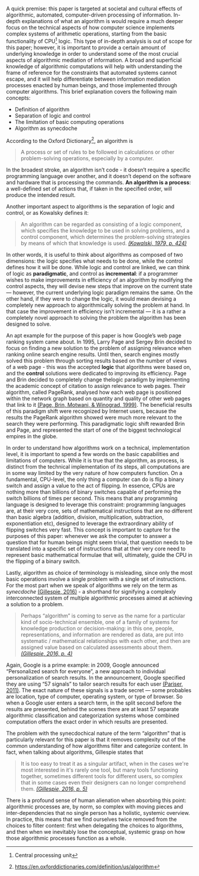 A quick premise: this paper is targeted at societal and cultural effects of algorithmic, automated, computer-driven processing of information. In-depth explanations of what an algorithm is would require a much deeper focus on the technical aspects of how computer science implements complex systems of arithmetic operations, starting from the basic functionality of CPU[^3] logic. This type of in-depth analysis is out of scope for this paper; however, it is important to provide a certain amount of underlying knowledge in order to understand some of the most crucial aspects of algorithmic mediation of information. A broad and superficial knowledge of algorithmic computations will help with understanding the frame of reference for the constraints that automated systems cannot escape, and it will help differentiate between information mediation processes enacted by human beings, and those implemented through computer algorithms. This brief explanation covers the following main concepts:

*   Definition of algorithm
*   Separation of logic and control
*   The limitation of basic computing operations
*   Algorithm as synecdoche

According to the Oxford Dictionary[^4], an algorithm is

> A process or set of rules to be followed in calculations or other problem-solving operations, especially by a computer.

In the broadest stroke, an algorithm isn’t code - it doesn’t require a specific programming language over another, and it doesn’t depend on the software and hardware that is processing the commands. **An algorithm is a process**: a well-defined set of actions that, if taken in the specified order, will produce the intended result.

Another important aspect to algorithms is the separation of logic and control, or as Kowalsky defines it:

> An algorithm can be regarded as consisting of a logic component, which specifies the knowledge to be used in solving problems, and a control component, which determines the problem-solving strategies by means of which that knowledge is used. [_(Kowalski, 1979, p. 424)_](https://paperpile.com/c/BG18Wg/QvVg0/?locator=424)

In other words, it is useful to think about algorithms as composed of two dimensions: the logic specifies what needs to be done, while the control defines how it will be done. While logic and control are linked, we can think of logic as **paradigmatic**, and control as **incremental**: if a programmer wishes to make improvements in efficiency of an algorithm by modifying the control aspects, they will devise new steps that improve on the current state — however, the current underlying logic paradigm remains the same. On the other hand, if they were to change the logic, it would mean devising a completely new approach to algorithmically solving the problem at hand. In that case the improvement in efficiency isn’t incremental — it is a rather a completely novel approach to solving the problem the algorithm has been designed to solve.

An apt example for the purpose of this paper is how Google’s web page ranking system came about. In 1995, Larry Page and Sergey Brin decided to focus on finding a new solution to the problem of assigning relevance when ranking online search engine results. Until then, search engines mostly solved this problem through sorting results based on the number of views of a web page - this was the accepted **logic** that algorithms were based on, and the **control** solutions were dedicated to improving its efficiency. Page and Brin decided to completely change thelogic paradigm by implementing the academic concept of citation to assign relevance to web pages. Their algorithm, called PageRank, analysed how each web page is positioned within the network graph based on quantity and quality of other web pages that link to it [(Page, Brin, Motwani, &amp; Winograd, 1999)](https://paperpile.com/c/BG18Wg/OcOQB). The beneficial results of this paradigm shift were recognized by Internet users, because the results the PageRank algorithm showed were much more relevant to the search they were performing. This paradigmatic logic shift rewarded Brin and Page, and represented the start of one of the biggest technological empires in the globe.

In order to understand how algorithms work on a technical, implementation level, it is important to spend a few words on the basic capabilities and limitations of computers. While it is true that the algorithm, as process, is distinct from the technical implementation of its steps, all computations are in some way limited by the very nature of how computers function. On a fundamental, CPU-level, the only thing a computer can do is flip a binary switch and assign a value to the act of flipping. In essence, CPUs are nothing more than billions of binary switches capable of performing the switch billions of times per second. This means that any programming language is designed to leverage this constraint: programming languages are, at their very core, sets of mathematical instructions that are no different than basic algebra (addition, division, multiplication, subtraction, exponentiation etc), designed to leverage the extraordinary ability of flipping switches very fast. This concept is important to capture for the purposes of this paper: whenever we ask the computer to answer a question that for human beings might seem trivial, that question needs to be translated into a specific set of instructions that at their very core need to represent basic mathematical formulae that will, ultimately, guide the CPU in the flipping of a binary switch.

Lastly, algorithm as choice of terminology is misleading, since only the most basic operations involve a single problem with a single set of instructions. For the most part when we speak of algorithms we rely on the term as _synecdoche_ [(Gillespie, 2016)](https://paperpile.com/c/BG18Wg/dRdOY) - a shorthand for signifying a complexly interconnected system of multiple algorithmic processes aimed at achieving a solution to a problem.

> Perhaps “algorithm” is coming to serve as the name for a particular kind of socio-technical ensemble, one of a family of systems for knowledge production or decision-making: in this one, people, representations, and information are rendered as data, are put into systematic / mathematical relationships with each other, and then are assigned value based on calculated assessments about them. [_(Gillespie, 2016, p. 4)_](https://paperpile.com/c/BG18Wg/dRdOY/?locator=4)

Again, Google is a prime example: in 2009, Google announced “Personalized search for everyone”, a new approach to individual personalization of search results. In the announcement, Google specified they are using “57 signals” to tailor search results for each user [(Pariser, 2011)](https://paperpile.com/c/BG18Wg/FEmbG). The exact nature of these signals is a trade secret — some probables are location, type of computer, operating system, or type of browser. So when a Google user enters a search term, in the split second before the results are presented, behind the scenes there are at least 57 separate algorithmic classification and categorization systems whose combined computation offers the exact order in which results are presented.

The problem with the synecdochical nature of the term “algorithm” that is particularly relevant for this paper is that it removes complexity out of the common understanding of how algorithms filter and categorize content. In fact, when talking about algorithms, Gillespie states that

> It is too easy to treat it as a singular artifact, when in the cases we're most interested in it's rarely one tool, but many tools functioning together, sometimes different tools for different users, so complex that in some cases even their designers can no longer comprehend them. [_(Gillespie, 2016, p. 5)_](https://paperpile.com/c/BG18Wg/dRdOY/?locator=5)

There is a profound sense of human alienation when absorbing this point: algorithmic processes are, by norm, so complex with moving pieces and inter-dependencies that no single person has a holistic, systemic overview. In practice, this means that we find ourselves twice removed from the choices to filter content: first when delegating the choices to algorithms, and then when we inevitably lose the conceptual, systemic grasp on how those algorithmic processes function as a whole.

[^3]: Central processing unit

[^4]: https://en.oxforddictionaries.com/definition/us/algorithm